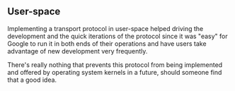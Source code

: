 ## User-space

Implementing a transport protocol in user-space helped driving the development
and the quick iterations of the protocol since it was "easy" for Google to run
it in both ends of their operations and have users take advantage of new
development very frequently.

There's really nothing that prevents this protocol from being implemented and
offered by operating system kernels in a future, should someone find that a
good idea.
